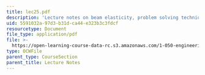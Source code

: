 ```yaml
---
title: lec25.pdf
description: 'Lecture notes on beam elasticity, problem solving technique, and examples.'
uid: 5591032a-97d3-b31d-ca44-e323b3c3fdcf
resourcetype: Document
file_type: application/pdf
file: >-
  https://open-learning-course-data-rc.s3.amazonaws.com/1-050-engineering-mechanics-i-fall-2007/5591032a97d3b31dca44e323b3c3fdcf_lec25.pdf
type: OCWFile
parent_type: CourseSection
parent_title: Lecture Notes
---
```


